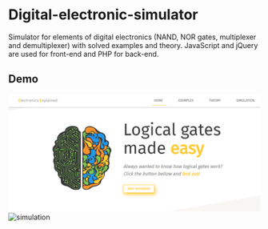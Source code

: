# Digital-electronic-simulator
Simulator for elements of digital electronics (NAND, NOR gates, multiplexer and demultiplexer) with solved examples and theory. JavaScript and jQuery are used for front-end and PHP for back-end.

## Demo

![home](https://github.com/vanabful/digital-electronic-simulator/blob/master/images/demo-home.PNG)
![simulation](https://github.com/vanabful/digital-electronic-simulator/tree/master/images/demo-simulation.PNG)
